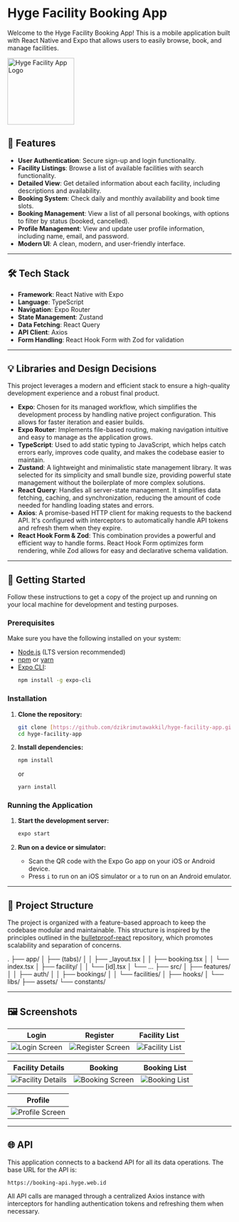 # Hyge Facility Booking App

Welcome to the Hyge Facility Booking App! This is a mobile application built with React Native and Expo that allows users to easily browse, book, and manage facilities.

<img src="https://raw.githubusercontent.com/dzikrimutawakkil/hyge-facility-app/main/assets/images/app-logo.png" alt="Hyge Facility App Logo" width="150">

## 🚀 Features

* **User Authentication**: Secure sign-up and login functionality.
* **Facility Listings**: Browse a list of available facilities with search functionality.
* **Detailed View**: Get detailed information about each facility, including descriptions and availability.
* **Booking System**: Check daily and monthly availability and book time slots.
* **Booking Management**: View a list of all personal bookings, with options to filter by status (booked, cancelled).
* **Profile Management**: View and update user profile information, including name, email, and password.
* **Modern UI**: A clean, modern, and user-friendly interface.

---

## 🛠️ Tech Stack

* **Framework**: React Native with Expo
* **Language**: TypeScript
* **Navigation**: Expo Router
* **State Management**: Zustand
* **Data Fetching**: React Query
* **API Client**: Axios
* **Form Handling**: React Hook Form with Zod for validation

---

## 💡 Libraries and Design Decisions

This project leverages a modern and efficient stack to ensure a high-quality development experience and a robust final product.

* **Expo**: Chosen for its managed workflow, which simplifies the development process by handling native project configuration. This allows for faster iteration and easier builds.
* **Expo Router**: Implements file-based routing, making navigation intuitive and easy to manage as the application grows.
* **TypeScript**: Used to add static typing to JavaScript, which helps catch errors early, improves code quality, and makes the codebase easier to maintain.
* **Zustand**: A lightweight and minimalistic state management library. It was selected for its simplicity and small bundle size, providing powerful state management without the boilerplate of more complex solutions.
* **React Query**: Handles all server-state management. It simplifies data fetching, caching, and synchronization, reducing the amount of code needed for handling loading states and errors.
* **Axios**: A promise-based HTTP client for making requests to the backend API. It's configured with interceptors to automatically handle API tokens and refresh them when they expire.
* **React Hook Form & Zod**: This combination provides a powerful and efficient way to handle forms. React Hook Form optimizes form rendering, while Zod allows for easy and declarative schema validation.

---

## 🏁 Getting Started

Follow these instructions to get a copy of the project up and running on your local machine for development and testing purposes.

### Prerequisites

Make sure you have the following installed on your system:

* [Node.js](https://nodejs.org/) (LTS version recommended)
* [npm](https://www.npmjs.com/) or [yarn](https://yarnpkg.com/)
* [Expo CLI](https://docs.expo.dev/get-started/installation/):
    ```bash
    npm install -g expo-cli
    ```

### Installation

1.  **Clone the repository:**
    ```bash
    git clone [https://github.com/dzikrimutawakkil/hyge-facility-app.git](https://github.com/dzikrimutawakkil/hyge-facility-app.git)
    cd hyge-facility-app
    ```

2.  **Install dependencies:**
    ```bash
    npm install
    ```
    or
    ```bash
    yarn install
    ```

### Running the Application

1.  **Start the development server:**
    ```bash
    expo start
    ```

2.  **Run on a device or simulator:**
    * Scan the QR code with the Expo Go app on your iOS or Android device.
    * Press `i` to run on an iOS simulator or `a` to run on an Android emulator.

---

## 📁 Project Structure

The project is organized with a feature-based approach to keep the codebase modular and maintainable. This structure is inspired by the principles outlined in the [bulletproof-react](https://github.com/alan2207/bulletproof-react) repository, which promotes scalability and separation of concerns.


.
├── app/
│   ├── (tabs)/
│   │   ├── _layout.tsx
│   │   ├── booking.tsx
│   │   └── index.tsx
│   ├── facility/
│   │   └── [id].tsx
│   └── ...
├── src/
│   ├── features/
│   │   ├── auth/
│   │   ├── bookings/
│   │   └── facilities/
│   ├── hooks/
│   └── libs/
├── assets/
└── constants/


---

## 🖼️ Screenshots

| Login | Register | Facility List |
| :---: | :---: | :---: |
| ![Login Screen](https://raw.githubusercontent.com/dzikrimutawakkil/hyge-facility-app/main/assets/screenshots/IMG-20250816-WA0006.jpg) | ![Register Screen](https://raw.githubusercontent.com/dzikrimutawakkil/hyge-facility-app/main/assets/screenshots/IMG-20250816-WA0007.jpg) | ![Facility List](https://raw.githubusercontent.com/dzikrimutawakkil/hyge-facility-app/main/assets/screenshots/IMG-20250816-WA0008.jpg) |

| Facility Details | Booking | Booking List |
| :---: | :---: | :---: |
| ![Facility Details](https://raw.githubusercontent.com/dzikrimutawakkil/hyge-facility-app/main/assets/screenshots/IMG-20250816-WA0005.jpg) | ![Booking Screen](https://raw.githubusercontent.com/dzikrimutawakkil/hyge-facility-app/main/assets/screenshots/IMG-20250816-WA0003.jpg) | ![Booking List](https://raw.githubusercontent.com/dzikrimutawakkil/hyge-facility-app/main/assets/screenshots/IMG-20250816-WA0001.jpg) |

| Profile |
| :---: |
| ![Profile Screen](https://raw.githubusercontent.com/dzikrimutawakkil/hyge-facility-app/main/assets/screenshots/IMG-20250816-WA0002.jpg) |

---

## 🌐 API

This application connects to a backend API for all its data operations. The base URL for the API is:

`https://booking-api.hyge.web.id`

All API calls are managed through a centralized Axios instance with interceptors for handling authentication tokens and refreshing them when necessary.
